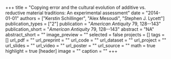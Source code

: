 +++
title = "Copying error and the cultural evolution of additive vs. reductive material traditions: An experimental assessment"
date = "2014-01-01"
authors = ["Kerstin Schillinger", "Alex Mesoudi", "Stephen J. Lycett"]
publication_types = ["2"]
publication = "_American Antiquity_ 79, 128--143"
publication_short = "_American Antiquity_ 79, 128--143"
abstract = "NA"
abstract_short = ""
image_preview = ""
selected = false
projects = []
tags = []
url_pdf = ""
url_preprint = ""
url_code = ""
url_dataset = ""
url_project = ""
url_slides = ""
url_video = ""
url_poster = ""
url_source = ""
math = true
highlight = true
[header]
image = ""
caption = ""
+++
